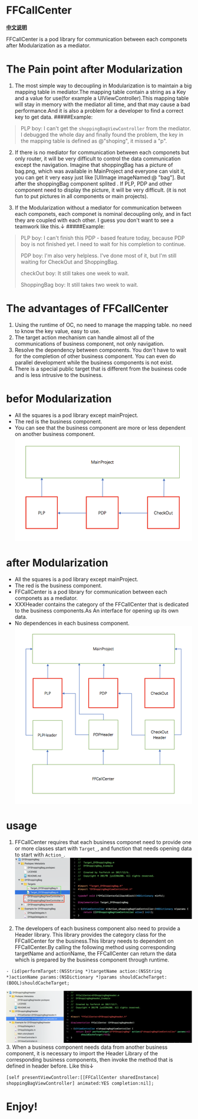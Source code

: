 FFCallCenter
==============

[**中文说明**](Docs/README_cn.md)

FFCallCenter is a pod library for communication between each componets after Modularization as a mediator.

The Pain point after Modularization
==============
1. The most simple way to decoupling in Modularization is to maintain a big mapping table in mediator.The mapping table contain a string as a Key and a value for use(for example a UIViewController).This mapping table will stay in memory with the mediator all time, and that may cause a bad performance.And it is also a problem for a developer to find a 
correct key to get data.
#####Example:
>PLP boy: I can't get the `shoppingBagViewController` from the mediator. I debugged the whole day and finally found the problem, the key in the mapping table is defined as @"shoping", it missed a "p". 

2. If there is no mediator for communication between each componets but only router, it will be very difficult to control the data communication except the navigation. Imagine that shoppingBag has a picture of bag.png, which was available in MainProject and everyone can visit it, you can get it very easy just like [UIImage imageNamed:@ "bag"]. But after the shoppingBag component splited . If PLP, PDP and other component need to display the picture, it will be very difficult. (it is not fun to put pictures in all components or main projects).

3. If the Modularization without a mediator for communication between each componets,
each componet is nominal decoupling only, and in fact they are coupled with each other. I guess you don't want to see a teamwork like this.↓
#####Example:
>PLP boy: I can't finish this PDP - based feature today, because PDP boy is not finished yet. I need to wait for his completion to continue.
>
>PDP boy: I'm also very helpless. I've done most of it, but I'm still waiting for CheckOut and ShoppingBag.
>
>checkOut boy: It still takes one week to wait.
>
>ShoppingBag boy: It still takes two week to wait.

The advantages of FFCallCenter
==============
1. Using the runtime of OC, no need to manage the mapping table. no need to know the key value, easy to use.
2. The target action mechanism can handle almost all of the communications of business component, not only navigation.
3. Resolve the dependency between components. You don't have to wait for the completion of other business component. You can even do parallel development while the business components is not exist.
4. There is a special public target that is different from the business code and is less intrusive to the business.

befor Modularization
==============
* All the squares is a pod library except mainProject.  
* The red is the business component.  
* You can see that the business component are more or less dependent on another business component.
![avatar](Docs/before.png)


after Modularization
==============
* All the squares is a pod library except mainProject.  
* The red is the business component. 
* FFCallCenter is a pod library for communication between each componets as a mediator.  
* XXXHeader contains the category of the FFCallCenter that is dedicated to the business components.As An interface for opening up its own data.
* No dependences in each business component.
![avatar](Docs/after.png)

usage
==============
1. FFCallCenter requires that each business componet need to provide one or more classes start with `Target_`, and function that needs opening data to start with `Action_`.
![avatar](Docs/shoppingBag.png)

2. The developers of each business component also need to provide a Header library. This library provides the category class for the FFCallCenter for the business.This library needs to dependent on FFCallCenter.By calling the following method using corresponding targetName and actionName, the FFCallCenter can return the data which is prepared by the business component through runtime.

```objc
- (id)performTarget:(NSString *)targetName action:(NSString *)actionName params:(NSDictionary *)params shouldCacheTarget:(BOOL)shouldCacheTarget;
```

![avatar](Docs/shoppingBagHeader.png)  
3. When a business component needs data from another business component, it is necessary to import the Header Library of the corresponding business components, then invoke the method that is defined in header before. Like this↓

```objc
[self presentViewController:[[FFCallCenter sharedInstance] shoppingBagViewController] animated:YES completion:nil];
```

Enjoy!
==============

